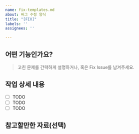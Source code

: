 ```yaml
---
name: fix-templates.md
about: 버그 수정 양식
title: "[FIX]"
labels: ''
assignees: ''

---
```


## 어떤 기능인가요?

> 고친 문제를 간략하게 설명하거나, 혹은 Fix Issue를 남겨주세요.

## 작업 상세 내용

- [ ] TODO
- [ ] TODO
- [ ] TODO

## 참고할만한 자료(선택)
